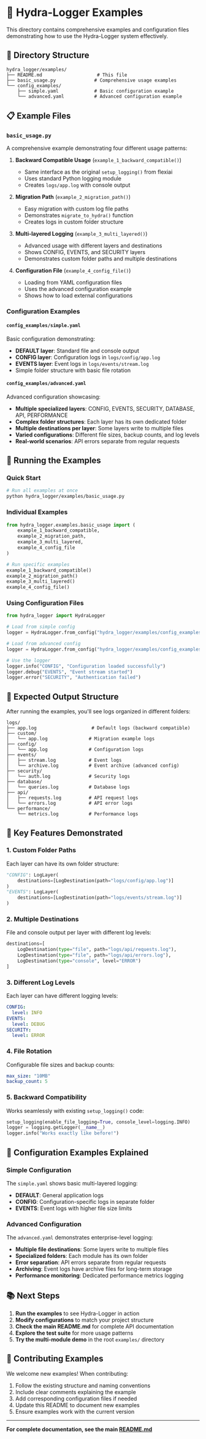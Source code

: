 # 🧪 Hydra-Logger Examples

This directory contains comprehensive examples and configuration files demonstrating how to use the Hydra-Logger system effectively.

## 📁 Directory Structure

```
hydra_logger/examples/
├── README.md                    # This file
├── basic_usage.py              # Comprehensive usage examples
└── config_examples/
    ├── simple.yaml             # Basic configuration example
    └── advanced.yaml           # Advanced configuration example
```

## 📋 Example Files

### `basic_usage.py`
A comprehensive example demonstrating four different usage patterns:

1. **Backward Compatible Usage** (`example_1_backward_compatible()`)
   - Same interface as the original `setup_logging()` from flexiai
   - Uses standard Python logging module
   - Creates `logs/app.log` with console output

2. **Migration Path** (`example_2_migration_path()`)
   - Easy migration with custom log file paths
   - Demonstrates `migrate_to_hydra()` function
   - Creates logs in custom folder structure

3. **Multi-layered Logging** (`example_3_multi_layered()`)
   - Advanced usage with different layers and destinations
   - Shows CONFIG, EVENTS, and SECURITY layers
   - Demonstrates custom folder paths and multiple destinations

4. **Configuration File** (`example_4_config_file()`)
   - Loading from YAML configuration files
   - Uses the advanced configuration example
   - Shows how to load external configurations

### Configuration Examples

#### `config_examples/simple.yaml`
Basic configuration demonstrating:
- **DEFAULT layer**: Standard file and console output
- **CONFIG layer**: Configuration logs in `logs/config/app.log`
- **EVENTS layer**: Event logs in `logs/events/stream.log`
- Simple folder structure with basic file rotation

#### `config_examples/advanced.yaml`
Advanced configuration showcasing:
- **Multiple specialized layers**: CONFIG, EVENTS, SECURITY, DATABASE, API, PERFORMANCE
- **Complex folder structures**: Each layer has its own dedicated folder
- **Multiple destinations per layer**: Some layers write to multiple files
- **Varied configurations**: Different file sizes, backup counts, and log levels
- **Real-world scenarios**: API errors separate from regular requests

## 🚀 Running the Examples

### Quick Start
```bash
# Run all examples at once
python hydra_logger/examples/basic_usage.py
```

### Individual Examples
```python
from hydra_logger.examples.basic_usage import (
    example_1_backward_compatible,
    example_2_migration_path,
    example_3_multi_layered,
    example_4_config_file
)

# Run specific examples
example_1_backward_compatible()
example_2_migration_path()
example_3_multi_layered()
example_4_config_file()
```

### Using Configuration Files
```python
from hydra_logger import HydraLogger

# Load from simple config
logger = HydraLogger.from_config("hydra_logger/examples/config_examples/simple.yaml")

# Load from advanced config
logger = HydraLogger.from_config("hydra_logger/examples/config_examples/advanced.yaml")

# Use the logger
logger.info("CONFIG", "Configuration loaded successfully")
logger.debug("EVENTS", "Event stream started")
logger.error("SECURITY", "Authentication failed")
```

## 📁 Expected Output Structure

After running the examples, you'll see logs organized in different folders:

```
logs/
├── app.log                    # Default logs (backward compatible)
├── custom/
│   └── app.log               # Migration example logs
├── config/
│   └── app.log               # Configuration logs
├── events/
│   ├── stream.log            # Event logs
│   └── archive.log           # Event archive (advanced config)
├── security/
│   └── auth.log              # Security logs
├── database/
│   └── queries.log           # Database logs
├── api/
│   ├── requests.log          # API request logs
│   └── errors.log            # API error logs
└── performance/
    └── metrics.log           # Performance logs
```

## 🎯 Key Features Demonstrated

### 1. **Custom Folder Paths**
Each layer can have its own folder structure:
```python
"CONFIG": LogLayer(
    destinations=[LogDestination(path="logs/config/app.log")]
)
"EVENTS": LogLayer(
    destinations=[LogDestination(path="logs/events/stream.log")]
)
```

### 2. **Multiple Destinations**
File and console output per layer with different log levels:
```python
destinations=[
    LogDestination(type="file", path="logs/api/requests.log"),
    LogDestination(type="file", path="logs/api/errors.log"),
    LogDestination(type="console", level="ERROR")
]
```

### 3. **Different Log Levels**
Each layer can have different logging levels:
```yaml
CONFIG:
  level: INFO
EVENTS:
  level: DEBUG
SECURITY:
  level: ERROR
```

### 4. **File Rotation**
Configurable file sizes and backup counts:
```yaml
max_size: "10MB"
backup_count: 5
```

### 5. **Backward Compatibility**
Works seamlessly with existing `setup_logging()` code:
```python
setup_logging(enable_file_logging=True, console_level=logging.INFO)
logger = logging.getLogger(__name__)
logger.info("Works exactly like before!")
```

## 🔧 Configuration Examples Explained

### Simple Configuration
The `simple.yaml` shows basic multi-layered logging:
- **DEFAULT**: General application logs
- **CONFIG**: Configuration-specific logs in separate folder
- **EVENTS**: Event logs with higher file size limits

### Advanced Configuration
The `advanced.yaml` demonstrates enterprise-level logging:
- **Multiple file destinations**: Some layers write to multiple files
- **Specialized folders**: Each module has its own folder
- **Error separation**: API errors separate from regular requests
- **Archiving**: Event logs have archive files for long-term storage
- **Performance monitoring**: Dedicated performance metrics logging

## 📚 Next Steps

1. **Run the examples** to see Hydra-Logger in action
2. **Modify configurations** to match your project structure
3. **Check the main README.md** for complete API documentation
4. **Explore the test suite** for more usage patterns
5. **Try the multi-module demo** in the root `examples/` directory

## 🤝 Contributing Examples

We welcome new examples! When contributing:
1. Follow the existing structure and naming conventions
2. Include clear comments explaining the example
3. Add corresponding configuration files if needed
4. Update this README to document new examples
5. Ensure examples work with the current version

---

**For complete documentation, see the main [README.md](../../README.md)** 